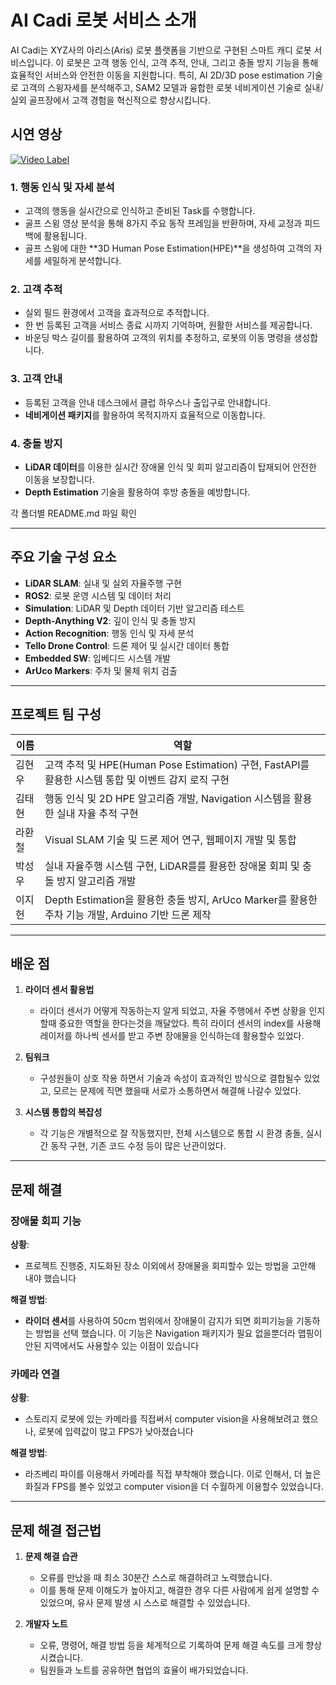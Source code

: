 # AI Cadi 로봇 서비스 소개

AI Cadi는 XYZ사의 아리스(Aris) 로봇 플랫폼을 기반으로 구현된 스마트 캐디 로봇 서비스입니다. 이 로봇은 고객 행동 인식, 고객 추적, 안내, 그리고 충돌 방지 기능을 통해 효율적인 서비스와 안전한 이동을 지원합니다. 특히, AI 2D/3D pose estimation 기술로 고객의 스윙자세를 분석해주고, SAM2 모델과 융합한 로봇 네비게이션 기술로 실내/실외 골프장에서 고객 경험을 혁신적으로 향상시킵니다.

## 시연 영상

[![Video Label](http://img.youtube.com/vi/jCcdT3CDg8U/0.jpg)](https://www.youtube.com/watch?v=jCcdT3CDg8U)


### 1. 행동 인식 및 자세 분석
- 고객의 행동을 실시간으로 인식하고 준비된 Task를 수행합니다.
- 골프 스윙 영상 분석을 통해 8가지 주요 동작 프레임을 반환하며, 자세 교정과 피드백에 활용됩니다.
- 골프 스윙에 대한 **3D Human Pose Estimation(HPE)**을 생성하여 고객의 자세를 세밀하게 분석합니다.

### 2. 고객 추적
- 실외 필드 환경에서 고객을 효과적으로 추적합니다.
- 한 번 등록된 고객을 서비스 종료 시까지 기억하며, 원활한 서비스를 제공합니다.
- 바운딩 박스 길이를 활용하여 고객의 위치를 추정하고, 로봇의 이동 명령을 생성합니다.

### 3. 고객 안내
- 등록된 고객을 안내 데스크에서 클럽 하우스나 출입구로 안내합니다.
- **네비게이션 패키지**를 활용하여 목적지까지 효율적으로 이동합니다.

### 4. 충돌 방지
- **LiDAR 데이터**를 이용한 실시간 장애물 인식 및 회피 알고리즘이 탑재되어 안전한 이동을 보장합니다.
- **Depth Estimation** 기술을 활용하여 후방 충돌을 예방합니다.

각 폴더별 README.md 파일 확인 

---

## 주요 기술 구성 요소

- **LiDAR SLAM**: 실내 및 실외 자율주행 구현
- **ROS2**: 로봇 운영 시스템 및 데이터 처리
- **Simulation**: LiDAR 및 Depth 데이터 기반 알고리즘 테스트
- **Depth-Anything V2**: 깊이 인식 및 충돌 방지
- **Action Recognition**: 행동 인식 및 자세 분석
- **Tello Drone Control**: 드론 제어 및 실시간 데이터 통합
- **Embedded SW**: 임베디드 시스템 개발
- **ArUco Markers**: 주차 및 물체 위치 검출


---

## 프로젝트 팀 구성

| 이름   | 역할                                                   |
|--------|--------------------------------------------------------|
| 김현우 | 고객 추적 및 HPE(Human Pose Estimation) 구현, FastAPI를 활용한 시스템 통합 및 이벤트 감지 로직 구현 |
| 김태현 | 행동 인식 및 2D HPE 알고리즘 개발, Navigation 시스템을 활용한 실내 자율 추적 구현                       |
| 라환철 | Visual SLAM 기술 및 드론 제어 연구, 웹페이지 개발 및 통합                  |
| 박성우 | 실내 자율주행 시스템 구현,  LiDAR를를 활용한 장애물 회피 및 충돌 방지 알고리즘 개발  |
| 이지헌 | Depth Estimation을 활용한 충돌 방지, ArUco Marker를 활용한 주차 기능 개발, Arduino 기반 드론 제작      |

---

## 배운 점

1. **라이더 센서 활용법**
   - 라이더 센서가 어떻게 작동하는지 알게 되었고, 자율 주행에서 주변 상황을 인지 할때 중요한 역할을 한다는것을 깨달았다. 특히 라이더 센서의 index를 사용해 레이저를 하나씩 센서를 받고 주변 장애물을 인식하는데 활용할수 있었다.

2. **팀워크**
   - 구성원들이 상호 작용 하면서 기술과 속성이 효과적인 방식으로 결합될수 있었고, 모르는 문제에 직면 했을때 서로가 소통하면서 해결해 나갈수 있었다.

3. **시스템 통합의 복잡성**
   - 각 기능은 개별적으로 잘 작동했지만, 전체 시스템으로 통합 시 환경 충돌, 실시간 동작 구현, 기존 코드 수정 등이 많은 난관이었다.


---

## 문제 해결

### 장애물 회피 기능

**상황**: 
- 프로젝트 진행중, 지도화된 장소 이외에서 장애물을 회피할수 있는 방법을 고안해 내야 했습니다

**해결 방법**:
- **라이더 센서**를 사용하여 50cm 범위에서 장애물이 감지가 되면 회피기능을 기동하는 방법을 선택 했습니다. 이 기능은 Navigation 패키지가 필요 없을뿐더라 맵핑이 안된 지역에서도 사용할수 있는 이점이 있습니다

### 카메라 연결

**상황**: 
- 스토리지 로봇에 있는 카메라를 직접써서 computer vision을 사용해보려고 했으나, 로봇에 입력값이 많고 FPS가 낮아졌습니다

**해결 방법**:
- 라즈베리 파이를 이용해서 카메라를 직접 부착해야 했습니다. 이로 인해서, 더 높은 화질과 FPS를 볼수 있었고 computer vision을 더 수월하게 이용할수 있었습니다.

---

## 문제 해결 접근법

1. **문제 해결 습관**
   - 오류를 만났을 때 최소 30분간 스스로 해결하려고 노력했습니다.
   - 이를 통해 문제 이해도가 높아지고, 해결한 경우 다른 사람에게 쉽게 설명할 수 있었으며, 유사 문제 발생 시 스스로 해결할 수 있었습니다.

2. **개발자 노트**
   - 오류, 명령어, 해결 방법 등을 체계적으로 기록하여 문제 해결 속도를 크게 향상시켰습니다.
   - 팀원들과 노트를 공유하면 협업의 효율이 배가되었습니다.
